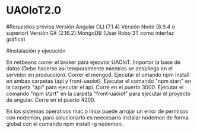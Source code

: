 # UAOIoT2.0

#Requisitos previos
Versión Angular CLI (7.1.4)
Versión Node (8.9.4 o superior)
Versión Git (2.16.2)
MongoDB (Usar Robo 3T como interfaz gráfica)

#Instalación y ejecución

En netbeans correr el broker para ejecutar UAOIoT.
Importar la base de datos (Debe hacerse asi temporalmente mientras se despliega en el servidor en producción).
Correr el mongod.
Ejecutar el omando npm install en ambas carpetas (api y front-uaoiot).
Ejecutar el comando "npm start" en la carpeta "api" para ejecutar el api. Corre en el puerto 3000.
Ejecutar el comando "npm start" en la carpeta "front-uaoiot" para ejecutar el proyecto de angular. Corre en el puerto 4200.

En los sistemas operativos mac o linux puede arrojar un error de permisos con nodemon, para solucionarlo es neecesario instalar nodemon de forma global con el comando npm install -g nodemon.


